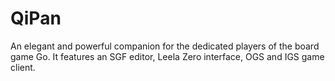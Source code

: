 # QiPan
An elegant and powerful companion for the dedicated players of the board game Go. It features an SGF editor, Leela Zero interface, OGS and IGS game client.
